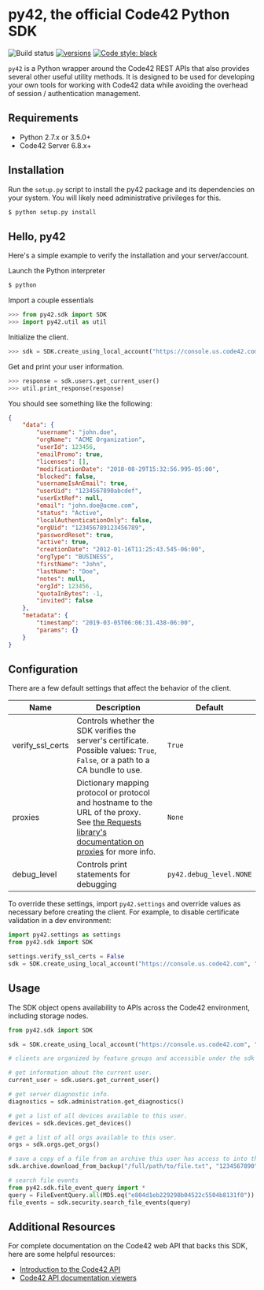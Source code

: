 
# py42, the official Code42 Python SDK

![Build status](https://github.com/code42/py42/workflows/build/badge.svg)
[![versions](https://img.shields.io/pypi/pyversions/py42.svg)](https://pypi.org/project/py42/)
[![Code style: black](https://img.shields.io/badge/code%20style-black-000000.svg)](https://github.com/psf/black)


`py42` is a Python wrapper around the Code42 REST APIs that also provides several other useful utility methods.
It is designed to be used for developing your own tools for working with Code42 data while avoiding the overhead
of session / authentication management. 

## Requirements

- Python 2.7.x or 3.5.0+
- Code42 Server 6.8.x+

## Installation

Run the `setup.py` script to install the py42 package and its dependencies on your system. 
You will likely need administrative privileges for this.

```bash
$ python setup.py install
```

## Hello, py42

Here's a simple example to verify the installation and your server/account.

Launch the Python interpreter

```bash
$ python
```

Import a couple essentials

```python
>>> from py42.sdk import SDK
>>> import py42.util as util
```

Initialize the client.

```python
>>> sdk = SDK.create_using_local_account("https://console.us.code42.com", "john.doe", "password")
```

Get and print your user information.

```python
>>> response = sdk.users.get_current_user()
>>> util.print_response(response)
```

You should see something like the following:

```json
{
    "data": {
        "username": "john.doe",
        "orgName": "ACME Organization",
        "userId": 123456,
        "emailPromo": true,
        "licenses": [],
        "modificationDate": "2018-08-29T15:32:56.995-05:00",
        "blocked": false,
        "usernameIsAnEmail": true,
        "userUid": "1234567890abcdef",
        "userExtRef": null,
        "email": "john.doe@acme.com",
        "status": "Active",
        "localAuthenticationOnly": false,
        "orgUid": "123456789123456789",
        "passwordReset": true,
        "active": true,
        "creationDate": "2012-01-16T11:25:43.545-06:00",
        "orgType": "BUSINESS",
        "firstName": "John",
        "lastName": "Doe",
        "notes": null,
        "orgId": 123456,
        "quotaInBytes": -1,
        "invited": false
    },
    "metadata": {
        "timestamp": "2019-03-05T06:06:31.438-06:00",
        "params": {}
    }
}
```


## Configuration

There are a few default settings that affect the behavior of the client.

| Name | Description | Default |
| ---- | ----------- | ------- |
| verify_ssl_certs | Controls whether the SDK verifies the server's certificate.<br>Possible values: `True`, `False`, or a path to a CA bundle to use.| `True`
| proxies | Dictionary mapping protocol or protocol and hostname to the URL of the proxy.<br>See [the Requests library's documentation on proxies](http://docs.python-requests.org/en/master/user/advanced/?highlight=proxies#proxies) for more info.| `None`
| debug_level | Controls print statements for debugging | `py42.debug_level.NONE`

To override these settings, import `py42.settings` and override values as necessary before creating the client.
 For example, to disable certificate validation in a dev environment: 

```python
import py42.settings as settings
from py42.sdk import SDK

settings.verify_ssl_certs = False
sdk = SDK.create_using_local_account("https://console.us.code42.com", "my_username", "my_password")
```

## Usage

The SDK object opens availability to APIs across the Code42 environment, including storage nodes.

```python
from py42.sdk import SDK

sdk = SDK.create_using_local_account("https://console.us.code42.com", "my_username", "my_password")

# clients are organized by feature groups and accessible under the sdk object

# get information about the current user.
current_user = sdk.users.get_current_user() 

# get server diagnostic info.
diagnostics = sdk.administration.get_diagnostics()

# get a list of all devices available to this user.
devices = sdk.devices.get_devices()

# get a list of all orgs available to this user.
orgs = sdk.orgs.get_orgs()

# save a copy of a file from an archive this user has access to into the current working directory.
sdk.archive.download_from_backup("/full/path/to/file.txt", "1234567890")

# search file events
from py42.sdk.file_event_query import *
query = FileEventQuery.all(MD5.eq("e804d1eb229298b04522c5504b8131f0"))
file_events = sdk.security.search_file_events(query)
```

## Additional Resources

For complete documentation on the Code42 web API that backs this SDK, here are some helpful resources:

- [Introduction to the Code42 API](https://support.code42.com/Administrator/Cloud/Monitoring_and_managing/Introduction_to_the_Code42_API)
- [Code42 API documentation viewers](https://support.code42.com/Administrator/Cloud/Monitoring_and_managing/Introduction_to_the_Code42_API/Code42_API_documentation_viewer)
